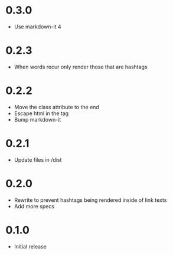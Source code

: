 # 0.3.0

* Use markdown-it 4

# 0.2.3

* When words recur only render those that are hashtags

# 0.2.2

* Move the class attribute to the end
* Escape html in the tag
* Bump markdown-it

# 0.2.1

* Update files in /dist

# 0.2.0

* Rewrite to prevent hashtags being rendered inside of link texts
* Add more specs

# 0.1.0

* Initial release
